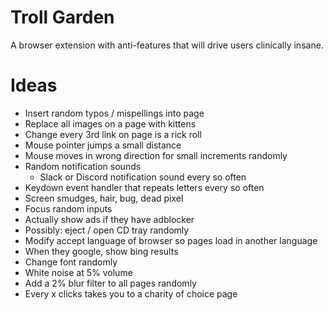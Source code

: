 # Troll Garden

A browser extension with anti-features that will drive users clinically insane.

# Ideas

* Insert random typos / mispellings into page
* Replace all images on a page with kittens
* Change every 3rd link on page is a rick roll
* Mouse pointer jumps a small distance
* Mouse moves in wrong direction for small increments randomly
* Random notification sounds
  * Slack or Discord notification sound every so often
* Keydown event handler that repeats letters every so often
* Screen smudges, hair, bug, dead pixel
* Focus random inputs
* Actually show ads if they have adblocker
* Possibly: eject / open CD tray randomly
* Modify accept language of browser so pages load in another language
* When they google, show bing results
* Change font randomly
* White noise at 5% volume
* Add a 2% blur filter to all pages randomly
* Every x clicks takes you to a charity of choice page
